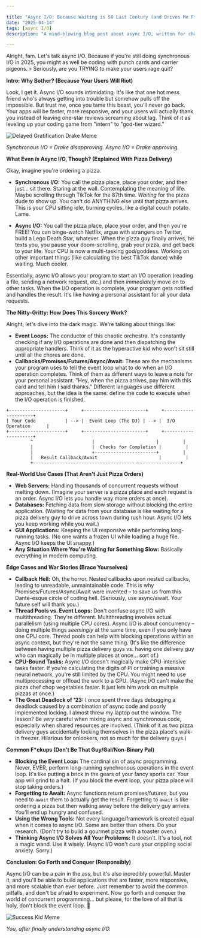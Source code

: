 ```yaml
---

title: "Async I/O: Because Waiting is SO Last Century (and Drives Me F*cking Insane)"
date: "2025-04-14"
tags: [async I/O]
description: "A mind-blowing blog post about async I/O, written for chaotic Gen Z engineers who have the attention span of a goldfish."

---
```


Alright, fam. Let's talk async I/O. Because if you're still doing synchronous I/O in 2025, you might as well be coding with punch cards and carrier pigeons. 💀 Seriously, are you TRYING to make your users rage quit?

**Intro: Why Bother? (Because Your Users Will Riot)**

Look, I get it. Async I/O sounds intimidating. It's like that one hot mess friend who's always getting into trouble but somehow pulls off the impossible. But trust me, once you tame this beast, you'll never go back. Your apps will be faster, more responsive, and your users will actually thank you instead of leaving one-star reviews screaming about lag. Think of it as leveling up your coding game from "intern" to "god-tier wizard."

![Delayed Gratification Drake Meme](https://i.imgflip.com/30b0c5.jpg)

*Synchronous I/O = Drake disapproving. Async I/O = Drake approving.*

**What Even *Is* Async I/O, Though? (Explained With Pizza Delivery)**

Okay, imagine you're ordering a pizza.

*   **Synchronous I/O:** You call the pizza place, place your order, and then just... sit there. Staring at the wall. Contemplating the meaning of life. Maybe scrolling through TikTok for the 87th time. *Waiting* for the pizza dude to show up. You can't do ANYTHING else until that pizza arrives. This is your CPU sitting idle, burning cycles, like a digital couch potato. Lame.

*   **Async I/O:** You call the pizza place, place your order, and then you're FREE! You can binge-watch Netflix, argue with strangers on Twitter, build a Lego Death Star, whatever. When the pizza guy finally arrives, he texts you, you pause your doom-scrolling, grab your pizza, and get back to your life. Your CPU is now a multi-tasking god/goddess. Working on other important things (like calculating the best TikTok dance) while waiting. Much cooler.

Essentially, async I/O allows your program to start an I/O operation (reading a file, sending a network request, etc.) and then *immediately* move on to other tasks. When the I/O operation is complete, your program gets notified and handles the result. It's like having a personal assistant for all your data requests.

**The Nitty-Gritty: How Does This Sorcery Work?**

Alright, let's dive into the dark magic. We're talking about things like:

*   **Event Loops:** The conductor of this chaotic orchestra. It's constantly checking if any I/O operations are done and then dispatching the appropriate handlers. Think of it as the hyperactive kid who won't sit still until all the chores are done.
*   **Callbacks/Promises/Futures/Async/Await:** These are the mechanisms your program uses to tell the event loop what to do when an I/O operation completes. Think of them as different ways to leave a note for your personal assistant. "Hey, when the pizza arrives, pay him with this card and tell him I said thanks." Different languages use different approaches, but the idea is the same: define the code to execute when the I/O operation is finished.

```ascii
+---------------------+     +-----------------------+     +---------------------+
| Your Code           | --> |  Event Loop (The DJ) | --> |  I/O Operation      |
+---------------------+     +-----------------------+     +---------------------+
         ^                      |                       |         |
         |                      |  Checks for Completion |         |
         |                      +-----------------------+         |
         |   Result Callback/Await                       |         |
         +-------------------------------------------------------+
```

**Real-World Use Cases (That Aren't Just Pizza Orders)**

*   **Web Servers:** Handling thousands of concurrent requests without melting down. (Imagine your server is a pizza place and each request is an order. Async I/O lets you handle way more orders at once).
*   **Databases:** Fetching data from slow storage without blocking the entire application. (Waiting for data from your database is like waiting for a pizza delivery guy to drive across town during rush hour. Async I/O lets you keep working while you wait.)
*   **GUI Applications:** Keeping the UI responsive while performing long-running tasks. (No one wants a frozen UI while loading a huge file. Async I/O keeps the UI snappy.)
*   **Any Situation Where You're Waiting for Something Slow:** Basically everything in modern computing.

**Edge Cases and War Stories (Brace Yourselves)**

*   **Callback Hell:** Oh, the horror. Nested callbacks upon nested callbacks, leading to unreadable, unmaintainable code. This is why Promises/Futures/Async/Await were invented – to save us from this Dante-esque circle of coding hell. (Seriously, use async/await. Your future self will thank you.)
*   **Thread Pools vs. Event Loops:** Don't confuse async I/O with multithreading. They're different. Multithreading involves actual parallelism (using multiple CPU cores). Async I/O is about concurrency – doing multiple things *seemingly* at the same time, even if you only have one CPU core. Thread pools can help with blocking operations *within* an async context, but they're not the same thing. (It's like the difference between having multiple pizza delivery guys vs. having one delivery guy who can magically be in multiple places at once… sort of.)
*   **CPU-Bound Tasks:** Async I/O doesn't magically make CPU-intensive tasks faster. If you're calculating the digits of Pi or training a massive neural network, you're still limited by the CPU. You might need to use multiprocessing or offload the work to a GPU. (Async I/O can't make the pizza chef chop vegetables faster. It just lets him work on multiple pizzas at once.)
*   **The Great Deadlock of '23:** I once spent three days debugging a deadlock caused by a combination of async code and poorly implemented locking. I almost threw my laptop out the window. The lesson? Be *very* careful when mixing async and synchronous code, especially when shared resources are involved. (Think of it as two pizza delivery guys accidentally locking themselves in the pizza place's walk-in freezer. Hilarious for onlookers, not so much for the delivery guys.)

**Common F\*ckups (Don't Be That Guy/Gal/Non-Binary Pal)**

*   **Blocking the Event Loop:** The cardinal sin of async programming. Never, EVER, perform long-running synchronous operations in the event loop. It's like putting a brick in the gears of your fancy sports car. Your app will grind to a halt. (If you block the event loop, your pizza place will stop taking orders.)
*   **Forgetting to Await:** Async functions return promises/futures, but you need to `await` them to actually get the result. Forgetting to `await` is like ordering a pizza but then walking away before the delivery guy arrives. You'll end up hungry and confused.
*   **Using the Wrong Tools:** Not every language/framework is created equal when it comes to async I/O. Some are better than others. Do your research. (Don't try to build a gourmet pizza with a toaster oven.)
*   **Thinking Async I/O Solves All Your Problems:** It doesn't. It's a tool, not a magic wand. Use it wisely. (Async I/O won't cure your crippling social anxiety. Sorry.)

**Conclusion: Go Forth and Conquer (Responsibly)**

Async I/O can be a pain in the ass, but it's also incredibly powerful. Master it, and you'll be able to build applications that are faster, more responsive, and more scalable than ever before. Just remember to avoid the common pitfalls, and don't be afraid to experiment. Now go forth and conquer the world of concurrent programming… but please, for the love of all that is holy, don't block the event loop. 🙏

![Success Kid Meme](https://i.kym-cdn.com/entries/icons/original/000/001/007/success_kid.jpeg)

*You, after finally understanding async I/O.*
